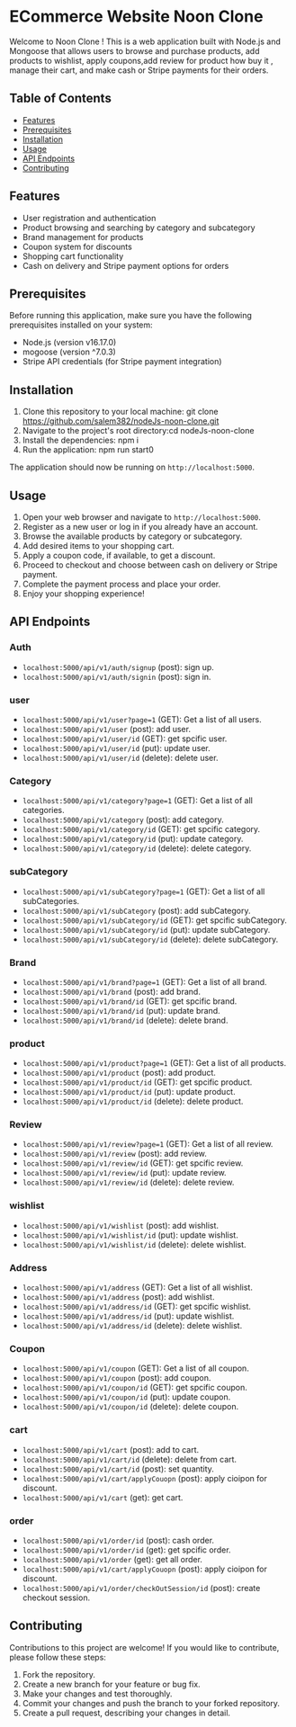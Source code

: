 # ECommerce Website Noon Clone

Welcome to Noon Clone ! This is a web application built with Node.js and Mongoose that allows users to browse and purchase products,   add products to wishlist, apply coupons,add review for product how buy it , manage their cart, and make cash or Stripe payments for their orders.

## Table of Contents

- [Features](#features)
- [Prerequisites](#prerequisites)
- [Installation](#installation)
- [Usage](#usage)
- [API Endpoints](#api-endpoints)
- [Contributing](#contributing)


## Features

- User registration and authentication
- Product browsing and searching by category and subcategory
- Brand management for products
- Coupon system for discounts
- Shopping cart functionality
- Cash on delivery and Stripe payment options for orders

## Prerequisites

Before running this application, make sure you have the following prerequisites installed on your system:

- Node.js (version v16.17.0)
- mogoose (version ^7.0.3)
- Stripe API credentials (for Stripe payment integration)

## Installation

1. Clone this repository to your local machine: git clone https://github.com/salem382/nodeJs-noon-clone.git
2. Navigate to the project's root directory:cd nodeJs-noon-clone
3. Install the dependencies: npm i
4. Run the application: npm run start0


The application should now be running on `http://localhost:5000`.

## Usage

1. Open your web browser and navigate to `http://localhost:5000`.
2. Register as a new user or log in if you already have an account.
3. Browse the available products by category or subcategory.
4. Add desired items to your shopping cart.
5. Apply a coupon code, if available, to get a discount.
6. Proceed to checkout and choose between cash on delivery or Stripe payment.
7. Complete the payment process and place your order.
8. Enjoy your shopping experience!

## API Endpoints

### Auth
- `localhost:5000/api/v1/auth/signup` (post): sign up.
- `localhost:5000/api/v1/auth/signin` (post): sign in.

### user
- `localhost:5000/api/v1/user?page=1` (GET): Get a list of all users.
- `localhost:5000/api/v1/user` (post): add user.
- `localhost:5000/api/v1/user/id` (GET): get spcific user.
- `localhost:5000/api/v1/user/id` (put): update user.
- `localhost:5000/api/v1/user/id` (delete): delete user.
### Category
- `localhost:5000/api/v1/category?page=1` (GET): Get a list of all categories.
- `localhost:5000/api/v1/category` (post): add category.
- `localhost:5000/api/v1/category/id` (GET): get spcific category.
- `localhost:5000/api/v1/category/id` (put): update category.
- `localhost:5000/api/v1/category/id` (delete): delete category.

### subCategory
- `localhost:5000/api/v1/subCategory?page=1` (GET): Get a list of all subCategories.
- `localhost:5000/api/v1/subCategory` (post): add subCategory.
- `localhost:5000/api/v1/subCategory/id` (GET): get spcific subCategory.
- `localhost:5000/api/v1/subCategory/id` (put): update subCategory.
- `localhost:5000/api/v1/subCategory/id` (delete): delete subCategory.

### Brand
- `localhost:5000/api/v1/brand?page=1` (GET): Get a list of all brand.
- `localhost:5000/api/v1/brand` (post): add brand.
- `localhost:5000/api/v1/brand/id` (GET): get spcific brand.
- `localhost:5000/api/v1/brand/id` (put): update brand.
- `localhost:5000/api/v1/brand/id` (delete): delete brand.

### product
- `localhost:5000/api/v1/product?page=1` (GET): Get a list of all products.
- `localhost:5000/api/v1/product` (post): add product.
- `localhost:5000/api/v1/product/id` (GET): get spcific product.
- `localhost:5000/api/v1/product/id` (put): update product.
- `localhost:5000/api/v1/product/id` (delete): delete product.

### Review
- `localhost:5000/api/v1/review?page=1` (GET): Get a list of all review.
- `localhost:5000/api/v1/review` (post): add review.
- `localhost:5000/api/v1/review/id` (GET): get spcific review.
- `localhost:5000/api/v1/review/id` (put): update review.
- `localhost:5000/api/v1/review/id` (delete): delete review.

### wishlist
- `localhost:5000/api/v1/wishlist` (post): add wishlist.
- `localhost:5000/api/v1/wishlist/id` (put): update wishlist.
- `localhost:5000/api/v1/wishlist/id` (delete): delete wishlist.

### Address
- `localhost:5000/api/v1/address` (GET): Get a list of all wishlist.
- `localhost:5000/api/v1/address` (post): add wishlist.
- `localhost:5000/api/v1/address/id` (GET): get spcific wishlist.
- `localhost:5000/api/v1/address/id` (put): update wishlist.
- `localhost:5000/api/v1/address/id` (delete): delete wishlist.

### Coupon
- `localhost:5000/api/v1/coupon` (GET): Get a list of all coupon.
- `localhost:5000/api/v1/coupon` (post): add coupon.
- `localhost:5000/api/v1/coupon/id` (GET): get spcific coupon.
- `localhost:5000/api/v1/coupon/id` (put): update coupon.
- `localhost:5000/api/v1/coupon/id` (delete): delete coupon.

### cart 
- `localhost:5000/api/v1/cart` (post): add to cart.
- `localhost:5000/api/v1/cart/id` (delete): delete from cart.
- `localhost:5000/api/v1/cart/id` (post): set quantity.
- `localhost:5000/api/v1/cart/applyCouopn` (post): apply cioipon for discount.
- `localhost:5000/api/v1/cart` (get): get cart.

### order 

- `localhost:5000/api/v1/order/id` (post): cash order.
- `localhost:5000/api/v1/order/id` (get): get spcific order.
- `localhost:5000/api/v1/order` (get): get all order.
- `localhost:5000/api/v1/cart/applyCouopn` (post): apply cioipon for discount.
- `localhost:5000/api/v1/order/checkOutSession/id` (post): create checkout session.


## Contributing

Contributions to this project are welcome! If you would like to contribute, please follow these steps:

1. Fork the repository.
2. Create a new branch for your feature or bug fix.
3. Make your changes and test thoroughly.
4. Commit your changes and push the branch to your forked repository.
5. Create a pull request, describing your changes in detail.





